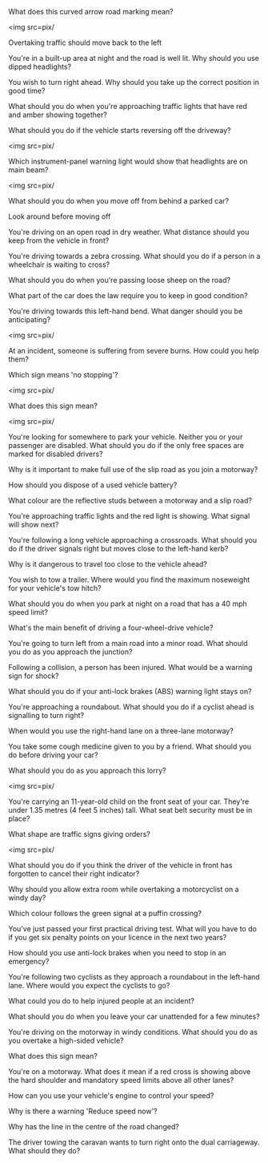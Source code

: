 What does this curved arrow road marking mean?

<img src=pix/

Overtaking traffic should move back to the left

You're in a built-up area at night and the road is well lit. Why should you use dipped headlights?

You wish to turn right ahead. Why should you take up the correct position in good time?

What should you do when you're approaching traffic lights that have red and amber showing together?

What should you do if the vehicle starts reversing off the driveway?

<img src=pix/

Which instrument-panel warning light would show that headlights are on main beam?

<img src=pix/

What should you do when you move off from behind a parked car?

Look around before moving off

You're driving on an open road in dry weather. What distance should you keep from the vehicle in front?

You're driving towards a zebra crossing. What should you do if a person in a wheelchair is waiting to cross?

What should you do when you're passing loose sheep on the road?

What part of the car does the law require you to keep in good condition?

You're driving towards this left-hand bend. What danger should you be anticipating?

<img src=pix/

At an incident, someone is suffering from severe burns. How could you help them?

Which sign means 'no stopping'?

<img src=pix/

What does this sign mean?

<img src=pix/

You're looking for somewhere to park your vehicle. Neither you or your passenger are disabled. What should you do if the only free spaces are marked for disabled drivers?

Why is it important to make full use of the slip road as you join a motorway?

How should you dispose of a used vehicle battery?

What colour are the reflective studs between a motorway and a slip road?

You're approaching traffic lights and the red light is showing. What signal will show next?

You're following a long vehicle approaching a crossroads. What should you do if the driver signals right but moves close to the left-hand kerb?

Why is it dangerous to travel too close to the vehicle ahead?

You wish to tow a trailer. Where would you find the maximum noseweight for your vehicle's tow hitch?

What should you do when you park at night on a road that has a 40 mph speed limit?

What's the main benefit of driving a four-wheel-drive vehicle?

You're going to turn left from a main road into a minor road. What should you do as you approach the junction?

Following a collision, a person has been injured. What would be a warning sign for shock?

What should you do if your anti-lock brakes (ABS) warning light stays on?

You're approaching a roundabout. What should you do if a cyclist ahead is signalling to turn right?

When would you use the right-hand lane on a three-lane motorway?

You take some cough medicine given to you by a friend. What should you do before driving your car?

What should you do as you approach this lorry?

<img src=pix/

You're carrying an 11-year-old child on the front seat of your car. They're under 1.35 metres (4 feet 5 inches) tall. What seat belt security must be in place?

What shape are traffic signs giving orders?

<img src=pix/

What should you do if you think the driver of the vehicle in front has forgotten to cancel their right indicator?

Why should you allow extra room while overtaking a motorcyclist on a windy day?

Which colour follows the green signal at a puffin crossing?

You've just passed your first practical driving test. What will you have to do if you get six penalty points on your licence in the next two years?

How should you use anti-lock brakes when you need to stop in an emergency?

You're following two cyclists as they approach a roundabout in the left-hand lane. Where would you expect the cyclists to go?

What could you do to help injured people at an incident?

What should you do when you leave your car unattended for a few minutes?

You're driving on the motorway in windy conditions. What should you do as you overtake a high-sided vehicle?

What does this sign mean?

You're on a motorway. What does it mean if a red cross is showing above the hard shoulder and mandatory speed limits above all other lanes?

How can you use your vehicle's engine to control your speed?

Why is there a warning 'Reduce speed now'?

Why has the line in the centre of the road changed?

The driver towing the caravan wants to turn right onto the dual carriageway. What should they do?

